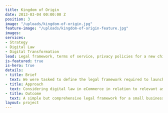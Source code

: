 ```yaml
---
title: Kingdom of Origin
date: 2013-03-04 00:00:00 Z
position: 3
image: "/uploads/kingdom-of-origin.jpg"
feature-image: "/uploads/kingdom-of-origin-feature.jpg"
images: 
services:
- Strategy
- Digital Law
- Digital Transformation
lead: Legal framework, terms of service, privacy policies for a new children’s apparel brand. 
is-featured: true
is-hero: true
details:
- title: Brief
  text: We were tasked to define the legal framework required to launch a new children’s apparel brand online.
- title: Approach
  text: Considering digital law in eCommerce in relation to relevant aspects of the use of data we looked at the potential and existing global audience and customer base to define a framework that considers the latest changes in GDPR.
- title: Outcome
  text: A simple but comprehensive legal framework for a small business with a global ambition. The service supports our strategic in brand and eCommerce development.
layout: project
---
```


